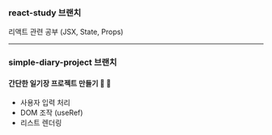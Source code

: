 ### react-study 브랜치

리액트 관련 공부 (JSX, State, Props)

<hr>

### simple-diary-project 브랜치

#### 간단한 일기장 프로젝트 만들기 📃 📃

- 사용자 입력 처리
- DOM 조작 (useRef)
- 리스트 렌더링
